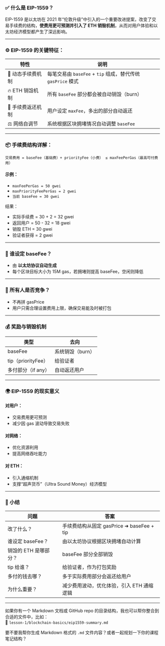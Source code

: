 ### ✅ 什么是 EIP-1559？

EIP-1559 是以太坊在 2021 年“伦敦升级”中引入的一个重要改进提案，改变了交易手续费的结构，**使费用更可预测并引入了 ETH 销毁机制**，从而对用户体验和以太坊经济模型都产生了深远影响。

---

### ⚙️ EIP-1559 的关键特征：

| 特性 | 说明 |
|------|------|
| 🔄 动态手续费机制 | 每笔交易由 `baseFee` + `tip` 组成，替代传统 `gasPrice` 模式 |
| 🔥 ETH 销毁机制 | 所有 `baseFee` 部分都会被自动销毁（burn） |
| 💸 手续费返还机制 | 用户设定 `maxFee`，多出的部分自动返还 |
| ⚖️ 网络自调节 | 系统根据区块拥堵情况自动调整 `baseFee` |

---

### 📦 手续费结构详解：

```
交易费用 = baseFee（基础费）+ priorityFee（小费） ≤ maxFeePerGas（最高可付费用）
```

#### 示例：

- `maxFeePerGas = 50 gwei`
- `maxPriorityFeePerGas = 2 gwei`
- `当前 baseFee = 30 gwei`

结果：

- 实际手续费 = 30 + 2 = 32 gwei
- 返回用户 = 50 - 32 = 18 gwei
- 销毁 ETH = 30 gwei
- 验证者获得 = 2 gwei

---

### 🧠 谁设定 baseFee？

- 由 **以太坊协议自动生成**
- 每个区块目标大小为 15M gas，若拥堵则提高 baseFee，空闲则降低

---

### 👥 所有人是否竞争？

- 不再拼 gasPrice
- 用户只需合理设置费用上限，确保交易能及时被打包

---

### 💰 奖励与销毁机制

| 类型 | 去向 |
|------|------|
| baseFee | 系统销毁（burn） |
| tip（priorityFee） | 给验证者 |
| 多付部分（if any） | 自动返还用户 |

---

### 🌍 EIP-1559 的现实意义

#### 对用户：

- 交易费用更可预测
- 减少因 gas 波动导致交易失败

#### 对网络：

- 优化资源利用
- 提高网络吞吐能力

#### 对 ETH：

- 引入通缩机制
- 支撑“超声货币”（Ultra Sound Money）经济模型

---

### 📝 小结

| 问题 | 答案 |
|------|------|
| 改了什么？ | 手续费结构从固定 gasPrice ➜ baseFee + tip |
| 谁设定 baseFee？ | 由以太坊协议根据区块拥堵自动计算 |
| 销毁的 ETH 是哪部分？ | baseFee 部分全部销毁 |
| tip 给谁？ | 给验证者，作为打包奖励 |
| 多付的钱去哪？ | 多于实际费用部分会返还给用户 |
| 为什么重要？ | 减少费用波动，优化体验，引入 ETH 通缩逻辑 |

---

如果你有一个 Markdown 文档或 GitHub repo 的目录结构，我也可以帮你整合到合适的文件中，比如：  
📁 `lesson-1/blockchain-basics/eip1559-summary.md`  

要不要我帮你生成 Markdown 格式的 `.md` 文件内容？或者一起规划一下你的课程笔记结构？
